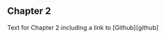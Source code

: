 <!--
 * @Author: BDFD
 * @Date: 2022-01-08 01:50:39
 * @LastEditTime: 2022-01-08 01:50:39
 * @LastEditors: BDFD
 * @Description:
 * @FilePath: \1stProject\chapter2.md
-->

## Chapter 2

Text for Chapter 2 including a link to [Github][github]
